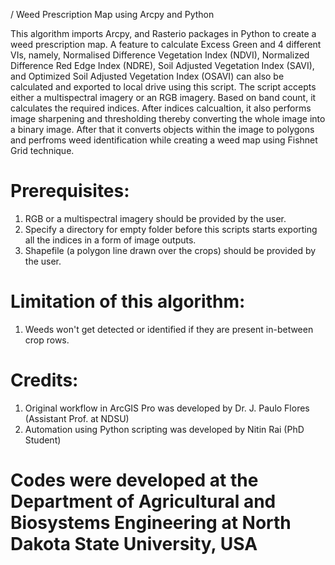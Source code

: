 / Weed Prescription Map using Arcpy and Python

This algorithm imports Arcpy, and Rasterio packages in Python to create a weed prescription map. A feature to calculate Excess Green and 4 different VIs, namely, Normalised Difference Vegetation Index (NDVI), Normalized Difference Red Edge Index (NDRE), Soil Adjusted Vegetation Index (SAVI), and Optimized Soil Adjusted Vegetation Index (OSAVI) can also be calculated and exported to local drive using this script. The script accepts either a multispectral imagery or an RGB imagery. Based on band count, it calculates the required indices. After indices calcualtion, it also performs image sharpening and thresholding thereby converting the whole image into a binary image. After that it converts objects within the image to polygons and perfroms weed identification while creating a weed map using Fishnet Grid technique.

# Prerequisites: 
1. RGB or a multispectral imagery should be provided by the user.
2. Specify a directory for empty folder before this scripts starts exporting all the indices in a form of image outputs.
3. Shapefile (a polygon line drawn over the crops) should be provided by the user.

# Limitation of this algorithm: 
1. Weeds won't get detected or identified if they are present in-between crop rows.

# Credits:
1. Original workflow in ArcGIS Pro was developed by Dr. J. Paulo Flores (Assistant Prof. at NDSU)
2. Automation using Python scripting was developed by Nitin Rai (PhD Student)

# Codes were developed at the Department of Agricultural and Biosystems Engineering at North Dakota State University, USA
